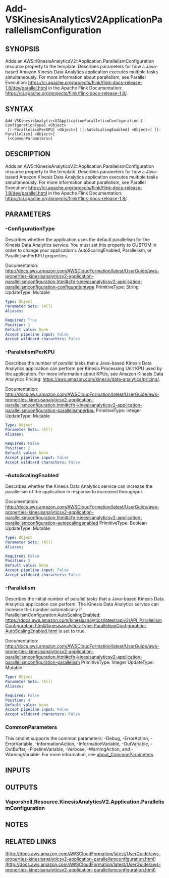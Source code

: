 # Add-VSKinesisAnalyticsV2ApplicationParallelismConfiguration

## SYNOPSIS
Adds an AWS::KinesisAnalyticsV2::Application.ParallelismConfiguration resource property to the template.
Describes parameters for how a Java-based Amazon Kinesis Data Analytics application executes multiple tasks simultaneously.
For more information about parallelism, see Parallel Execution: https://ci.apache.org/projects/flink/flink-docs-release-1.8/dev/parallel.html in the Apache Flink Documentation: https://ci.apache.org/projects/flink/flink-docs-release-1.8/.

## SYNTAX

```
Add-VSKinesisAnalyticsV2ApplicationParallelismConfiguration [-ConfigurationType] <Object>
 [[-ParallelismPerKPU] <Object>] [[-AutoScalingEnabled] <Object>] [[-Parallelism] <Object>]
 [<CommonParameters>]
```

## DESCRIPTION
Adds an AWS::KinesisAnalyticsV2::Application.ParallelismConfiguration resource property to the template.
Describes parameters for how a Java-based Amazon Kinesis Data Analytics application executes multiple tasks simultaneously.
For more information about parallelism, see Parallel Execution: https://ci.apache.org/projects/flink/flink-docs-release-1.8/dev/parallel.html in the Apache Flink Documentation: https://ci.apache.org/projects/flink/flink-docs-release-1.8/.

## PARAMETERS

### -ConfigurationType
Describes whether the application uses the default parallelism for the Kinesis Data Analytics service.
You must set this property to CUSTOM in order to change your application's AutoScalingEnabled, Parallelism, or ParallelismPerKPU properties.

Documentation: http://docs.aws.amazon.com/AWSCloudFormation/latest/UserGuide/aws-properties-kinesisanalyticsv2-application-parallelismconfiguration.html#cfn-kinesisanalyticsv2-application-parallelismconfiguration-configurationtype
PrimitiveType: String
UpdateType: Mutable

```yaml
Type: Object
Parameter Sets: (All)
Aliases:

Required: True
Position: 1
Default value: None
Accept pipeline input: False
Accept wildcard characters: False
```

### -ParallelismPerKPU
Describes the number of parallel tasks that a Java-based Kinesis Data Analytics application can perform per Kinesis Processing Unit KPU used by the application.
For more information about KPUs, see Amazon Kinesis Data Analytics Pricing: https://aws.amazon.com/kinesis/data-analytics/pricing/.

Documentation: http://docs.aws.amazon.com/AWSCloudFormation/latest/UserGuide/aws-properties-kinesisanalyticsv2-application-parallelismconfiguration.html#cfn-kinesisanalyticsv2-application-parallelismconfiguration-parallelismperkpu
PrimitiveType: Integer
UpdateType: Mutable

```yaml
Type: Object
Parameter Sets: (All)
Aliases:

Required: False
Position: 2
Default value: None
Accept pipeline input: False
Accept wildcard characters: False
```

### -AutoScalingEnabled
Describes whether the Kinesis Data Analytics service can increase the parallelism of the application in response to increased throughput.

Documentation: http://docs.aws.amazon.com/AWSCloudFormation/latest/UserGuide/aws-properties-kinesisanalyticsv2-application-parallelismconfiguration.html#cfn-kinesisanalyticsv2-application-parallelismconfiguration-autoscalingenabled
PrimitiveType: Boolean
UpdateType: Mutable

```yaml
Type: Object
Parameter Sets: (All)
Aliases:

Required: False
Position: 3
Default value: None
Accept pipeline input: False
Accept wildcard characters: False
```

### -Parallelism
Describes the initial number of parallel tasks that a Java-based Kinesis Data Analytics application can perform.
The Kinesis Data Analytics service can increase this number automatically if ParallelismConfiguration:AutoScalingEnabled: https://docs.aws.amazon.com/kinesisanalytics/latest/apiv2/API_ParallelismConfiguration.html#kinesisanalytics-Type-ParallelismConfiguration-AutoScalingEnabled.html is set to true.

Documentation: http://docs.aws.amazon.com/AWSCloudFormation/latest/UserGuide/aws-properties-kinesisanalyticsv2-application-parallelismconfiguration.html#cfn-kinesisanalyticsv2-application-parallelismconfiguration-parallelism
PrimitiveType: Integer
UpdateType: Mutable

```yaml
Type: Object
Parameter Sets: (All)
Aliases:

Required: False
Position: 4
Default value: None
Accept pipeline input: False
Accept wildcard characters: False
```

### CommonParameters
This cmdlet supports the common parameters: -Debug, -ErrorAction, -ErrorVariable, -InformationAction, -InformationVariable, -OutVariable, -OutBuffer, -PipelineVariable, -Verbose, -WarningAction, and -WarningVariable. For more information, see [about_CommonParameters](http://go.microsoft.com/fwlink/?LinkID=113216).

## INPUTS

## OUTPUTS

### Vaporshell.Resource.KinesisAnalyticsV2.Application.ParallelismConfiguration
## NOTES

## RELATED LINKS

[http://docs.aws.amazon.com/AWSCloudFormation/latest/UserGuide/aws-properties-kinesisanalyticsv2-application-parallelismconfiguration.html](http://docs.aws.amazon.com/AWSCloudFormation/latest/UserGuide/aws-properties-kinesisanalyticsv2-application-parallelismconfiguration.html)

